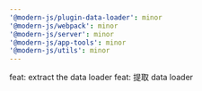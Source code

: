 ```yaml
---
'@modern-js/plugin-data-loader': minor
'@modern-js/webpack': minor
'@modern-js/server': minor
'@modern-js/app-tools': minor
'@modern-js/utils': minor
---
```


feat: extract the data loader
feat: 提取 data loader
